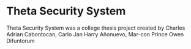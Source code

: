 # Theta Security System
Theta Security System was a college thesis project created by Charles Adrian Cabontocan, Carlo Jan Harry Añonuevo, Mar-con Prince Owen Difuntorum

 
